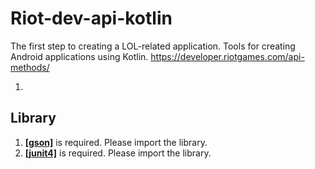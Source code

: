 # Riot-dev-api-kotlin
The first step to creating a LOL-related application.
Tools for creating Android applications using Kotlin.
https://developer.riotgames.com/api-methods/

1) 
## Library
1. __[[gson]](https://github.com/google/gson)__ is required. Please import the library.
2. __[[junit4]](https://github.com/junit-team/junit4)__ is required. Please import the library.